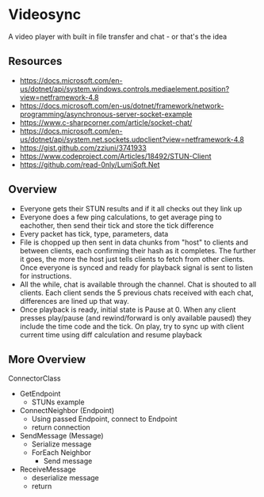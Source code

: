 # Videosync
A video player with built in file transfer and chat - or that's the idea

## Resources

- https://docs.microsoft.com/en-us/dotnet/api/system.windows.controls.mediaelement.position?view=netframework-4.8
- https://docs.microsoft.com/en-us/dotnet/framework/network-programming/asynchronous-server-socket-example
- https://www.c-sharpcorner.com/article/socket-chat/
- https://docs.microsoft.com/en-us/dotnet/api/system.net.sockets.udpclient?view=netframework-4.8
- https://gist.github.com/zziuni/3741933
- https://www.codeproject.com/Articles/18492/STUN-Client
- https://github.com/read-0nly/LumiSoft.Net

## Overview

- Everyone gets their STUN results and if it all checks out they link up
- Everyone does a few ping calculations, to get average ping to eachother, then send their tick and store the tick difference
- Every packet has tick, type, parameters, data
- File is chopped up then sent in data chunks from "host" to clients and between clients, each confirming their hash as it completes. The further it goes, the more the host just tells clients to fetch from other clients. Once everyone is synced and ready for playback signal is sent to listen for instructions.
- All the while, chat is available through the channel. Chat is shouted to all clients. Each client sends the 5 previous chats received with each chat, differences are lined up that way.
- Once playback is ready, initial state is Pause at 0. When any client presses play/pause (and rewind/forward is only available paused) they include the time code and the tick. On play, try to sync up with client current time using diff calculation and resume playback

## More Overview

ConnectorClass

- GetEndpoint
  - STUNs example
- ConnectNeighbor (Endpoint)
  - Using passed Endpoint, connect to Endpoint
  - return connection
- SendMessage (Message)
  - Serialize message
  - ForEach Neighbor
    - Send message			
- ReceiveMessage
  - deserialize message
  - return
		
